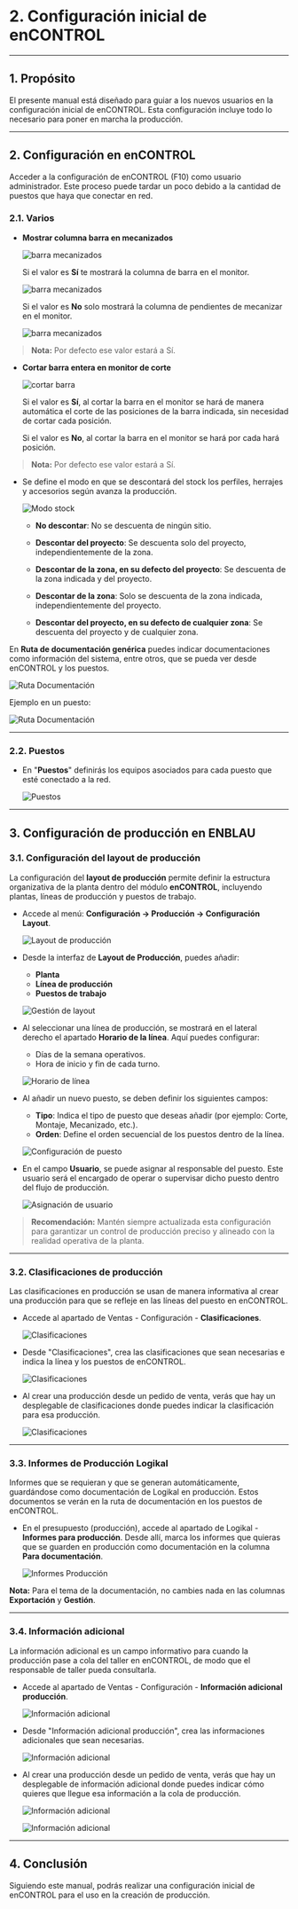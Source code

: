 # 2. Configuración inicial de enCONTROL
---

## 1. Propósito

El presente manual está diseñado para guiar a los nuevos usuarios en la configuración inicial de enCONTROL. Esta configuración incluye todo lo necesario para poner en marcha la producción.

---

## 2. Configuración en enCONTROL

Acceder a la configuración de enCONTROL (F10) como usuario administrador. Este proceso puede tardar un poco debido a la cantidad de puestos que haya que conectar en red.

### 2.1. Varios

- **Mostrar columna barra en mecanizados**

  ![barra mecanizados](Imagenes/CO_Config_enCONTROL/barra_mecanizados.jpg)

  Si el valor es **Sí** te mostrará la columna de barra en el monitor.

  ![barra mecanizados](Imagenes/CO_Config_enCONTROL/barra_mecanizados2.jpg)

  Si el valor es **No** solo mostrará la columna de pendientes de mecanizar en el monitor.

  ![barra mecanizados](Imagenes/CO_Config_enCONTROL/barra_mecanizados3.jpg)

>**Nota:** Por defecto ese valor estará a Sí.

  
- **Cortar barra entera en monitor de corte**

  ![cortar barra](Imagenes/CO_Config_enCONTROL/cortar_barra.jpg)

  Si el valor es **Sí**, al cortar la barra en el monitor se hará de manera automática el corte de las posiciones de la barra indicada, sin necesidad de cortar cada posición. 

  Si el valor es **No**, al cortar la barra en el monitor se hará por cada hará posición.

>**Nota:** Por defecto ese valor estará a Sí.

- Se define el modo en que se descontará del stock los perfiles, herrajes y accesorios según avanza la producción.

  ![Modo stock](Imagenes/CO_Config_enCONTROL/varios_modo.jpg)

  - **No descontar**: No se descuenta de ningún sitio.

  - **Descontar del proyecto**: Se descuenta solo del proyecto, independientemente de la zona.

  - **Descontar de la zona, en su defecto del proyecto**: Se descuenta de la zona indicada y del proyecto.

  - **Descontar de la zona**: Solo se descuenta de la zona indicada, independientemente del proyecto.

  - **Descontar del proyecto, en su defecto de cualquier zona**: Se descuenta del proyecto y de cualquier zona.

En **Ruta de documentación genérica** puedes indicar documentaciones como información del sistema, entre otros, que se pueda ver desde enCONTROL y los puestos.

  ![Ruta Documentación](Imagenes/CO_Config_enCONTROL/ruta_doc.jpg)

  Ejemplo en un puesto:

  ![Ruta Documentación](Imagenes/CO_Config_enCONTROL/ruta_doc2.jpg)

---

### 2.2. Puestos

- En "**Puestos**" definirás los equipos asociados para cada puesto que esté conectado a la red.

  ![Puestos](Imagenes/CO_Config_enCONTROL/puestos.jpg)

---

## 3. Configuración de producción en ENBLAU

### 3.1. Configuración del layout de producción

La configuración del **layout de producción** permite definir la estructura organizativa de la planta dentro del módulo **enCONTROL**, incluyendo plantas, líneas de producción y puestos de trabajo.

- Accede al menú: **Configuración → Producción → Configuración Layout**.

   ![Layout de producción](Imagenes/CO_Config_enCONTROL/layout_produccion.jpg)

- Desde la interfaz de **Layout de Producción**, puedes añadir:

  - **Planta**
  - **Línea de producción**
  - **Puestos de trabajo**

   ![Gestión de layout](Imagenes/CO_Config_enCONTROL/layout_produccion2.jpg)

- Al seleccionar una línea de producción, se mostrará en el lateral derecho el apartado **Horario de la línea**. Aquí puedes configurar:
 
  - Días de la semana operativos.
  - Hora de inicio y fin de cada turno.

   ![Horario de línea](Imagenes/CO_Config_enCONTROL/layout_produccion3.jpg)

- Al añadir un nuevo puesto, se deben definir los siguientes campos:

  - **Tipo**: Indica el tipo de puesto que deseas añadir (por ejemplo: Corte, Montaje, Mecanizado, etc.).
  - **Orden**: Define el orden secuencial de los puestos dentro de la línea.

   ![Configuración de puesto](Imagenes/CO_Config_enCONTROL/layout_produccion4.jpg)

- En el campo **Usuario**, se puede asignar al responsable del puesto. Este usuario será el encargado de operar o supervisar dicho puesto dentro del flujo de producción.

   ![Asignación de usuario](Imagenes/CO_Config_enCONTROL/layout_produccion5.jpg)


> **Recomendación:** Mantén siempre actualizada esta configuración para garantizar un control de producción preciso y alineado con la realidad operativa de la planta.

---

### 3.2. Clasificaciones de producción

Las clasificaciones en producción se usan de manera informativa al crear una producción para que se refleje en las líneas del puesto en enCONTROL.

- Accede al apartado de Ventas - Configuración - **Clasificaciones**.

  ![Clasificaciones](Imagenes/CO_Config_enCONTROL/clasificasiones.jpg)

- Desde "Clasificaciones", crea las clasificaciones que sean necesarias e indica la línea y los puestos de enCONTROL.

  ![Clasificaciones](Imagenes/CO_Config_enCONTROL/clasificasiones2.jpg)

- Al crear una producción desde un pedido de venta, verás que hay un desplegable de clasificaciones donde puedes indicar la clasificación para esa producción.

  ![Clasificaciones](Imagenes/CO_Config_enCONTROL/clasificasiones3.jpg)

---

### 3.3. Informes de Producción Logikal

Informes que se requieran y que se generan automáticamente, guardándose como documentación de Logikal en producción. Estos documentos se verán en la ruta de documentación en los puestos de enCONTROL.

- En el presupuesto (producción), accede al apartado de Logikal - **Informes para producción**. Desde allí, marca los informes que quieras que se guarden en producción como documentación en la columna **Para documentación**.

  ![Informes Producción](Imagenes/CO_Config_enCONTROL/informes_produccion.jpg)

**Nota:** Para el tema de la documentación, no cambies nada en las columnas **Exportación** y **Gestión**.

---

### 3.4. Información adicional

La información adicional es un campo informativo para cuando la producción pase a cola del taller en enCONTROL, de modo que el responsable de taller pueda consultarla.

- Accede al apartado de Ventas - Configuración - **Información adicional producción**.

  ![Información adicional](Imagenes/CO_Config_enCONTROL/info_adicional.jpg)

- Desde "Información adicional producción", crea las informaciones adicionales que sean necesarias.

  ![Información adicional](Imagenes/CO_Config_enCONTROL/info_adicional1.jpg)

- Al crear una producción desde un pedido de venta, verás que hay un desplegable de información adicional donde puedes indicar cómo quieres que llegue esa información a la cola de producción.

  ![Información adicional](Imagenes/CO_Config_enCONTROL/info_adicional2.jpg)

  ![Información adicional](Imagenes/CO_Config_enCONTROL/info_adicional3.jpg)

---

## 4. Conclusión

Siguiendo este manual, podrás realizar una configuración inicial de enCONTROL para el uso en la creación de producción.
